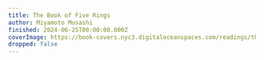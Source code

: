 ```yaml
---
title: The Book of Five Rings
author: Miyamoto Musashi
finished: 2024-06-25T00:00:00.000Z
coverImage: https://book-covers.nyc3.digitaloceanspaces.com/readings/the-book-of-five-rings-01.jpg
dropped: false
---
```


